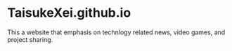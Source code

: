 # TaisukeXei.github.io
This a website that emphasis on technlogy related news, video games, and project sharing. 
